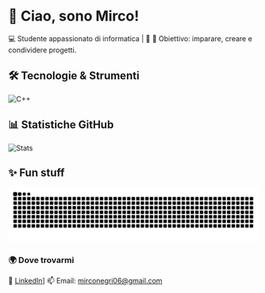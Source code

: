 # 👋 Ciao, sono Mirco!  

💻 Studente appassionato di informatica | 🚀 
🎯 Obiettivo: imparare, creare e condividere progetti.  

## 🛠️ Tecnologie & Strumenti

![C++](https://img.shields.io/badge/C++-00599C?style=for-the-badge&logo=cplusplus&logoColor=white)

## 📊 Statistiche GitHub
![Stats](https://github-readme-stats.vercel.app/api?username=mirconegri&show_icons=true&theme=radical)

## ✨ Fun stuff
![Snake animation](https://github.com/mirconegri/mirconegri/blob/output/github-contribution-grid-snake.svg)

### 🌍 Dove trovarmi
🔗 [LinkedIn]([https://www.linkedin.com/in/mirco-negri-263810225)]
📫 Email: mirconegri06@gmail.com
